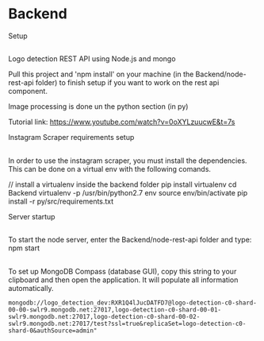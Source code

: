 # Backend 

Setup
##
Logo detection REST API using Node.js and mongo

Pull this project and 'npm install' on your machine (in the Backend/node-rest-api folder) to finish setup if you want to work on the rest api component.

Image processing is done un the python section (in py) 

Tutorial link: https://www.youtube.com/watch?v=0oXYLzuucwE&t=7s

Instagram Scraper requirements setup
##
In order to use the instagram scraper, you must install the dependencies. This can be done on a virtual env with the following comands.

// install a virtualenv inside the backend folder
pip install virtualenv
cd Backend
virtualenv -p /usr/bin/python2.7 env
source env/bin/activate
pip install -r py/src/requirements.txt
 
Server startup
##
To start the node server, enter the Backend/node-rest-api folder and type:
npm start


##
To set up MongoDB Compass (database GUI), copy this string to your clipboard and then open the application. It will populate all information automatically.

```mongodb://logo_detection_dev:RXR1Q4lJucDATFD7@logo-detection-c0-shard-00-00-swlr9.mongodb.net:27017,logo-detection-c0-shard-00-01-swlr9.mongodb.net:27017,logo-detection-c0-shard-00-02-swlr9.mongodb.net:27017/test?ssl=true&replicaSet=logo-detection-c0-shard-0&authSource=admin"```
